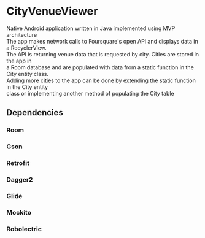 # CityVenueViewer
Native Android application written in Java implemented using MVP architecture </br>
The app makes network calls to Foursquare's open API and displays data in a RecyclerView. </br>
The API is returning venue data that is requested by city. Cities are stored in the app in </br>
a Room database and are populated with data from a static function in the City entity class. </br>
Adding more cities to the app can be done by extending the static function in the City entity </br>
class or implementing another method of populating the City table

## Dependencies

### Room

### Gson

### Retrofit

### Dagger2

### Glide

### Mockito

### Robolectric